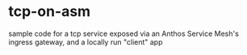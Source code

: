 # tcp-on-asm
sample code for a tcp service exposed via an Anthos Service Mesh's ingress gateway, and a locally run "client" app
